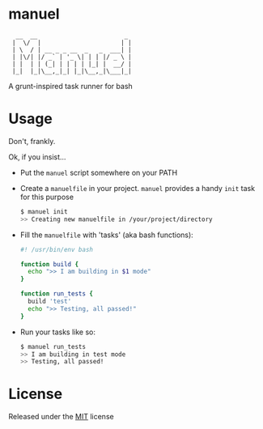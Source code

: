 # manuel

```
  __  __                        _
 |  \/  |                      | |
 | \  / | __ _ _ __  _   _  ___| |
 | |\/| |/ _` | '_ \| | | |/ _ \ |
 | |  | | (_| | | | | |_| |  __/ |
 |_|  |_|\__,_|_| |_|\__,_|\___|_|
```

A grunt-inspired task runner for bash

# Usage

Don't, frankly.

Ok, if you insist...

- Put the `manuel` script somewhere on your PATH

- Create a `manuelfile` in your project. `manuel` provides a handy `init` task
  for this purpose
  ```bash
  $ manuel init
  >> Creating new manuelfile in /your/project/directory
  ```

- Fill the `manuelfile` with 'tasks' (aka bash functions):

  ```bash
  #! /usr/bin/env bash

  function build {
    echo ">> I am building in $1 mode"
  }

  function run_tests {
    build 'test'
    echo ">> Testing, all passed!"
  }
  ```

- Run your tasks like so:

  ```bash
  $ manuel run_tests
  >> I am building in test mode
  >> Testing, all passed!
  ```

# License

Released under the [MIT](http://opensource.org/licenses/MIT) license

